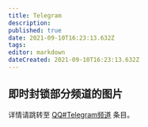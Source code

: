 ```yaml
---
title: Telegram
description: 
published: true
date: 2021-09-10T16:23:13.632Z
tags: 
editor: markdown
dateCreated: 2021-09-10T16:23:13.632Z
---
```


## 即时封锁部分频道的图片

详情请跳转至 [QQ#Telegram频道](/software/QQ.md#Telegram频道) 条目。
